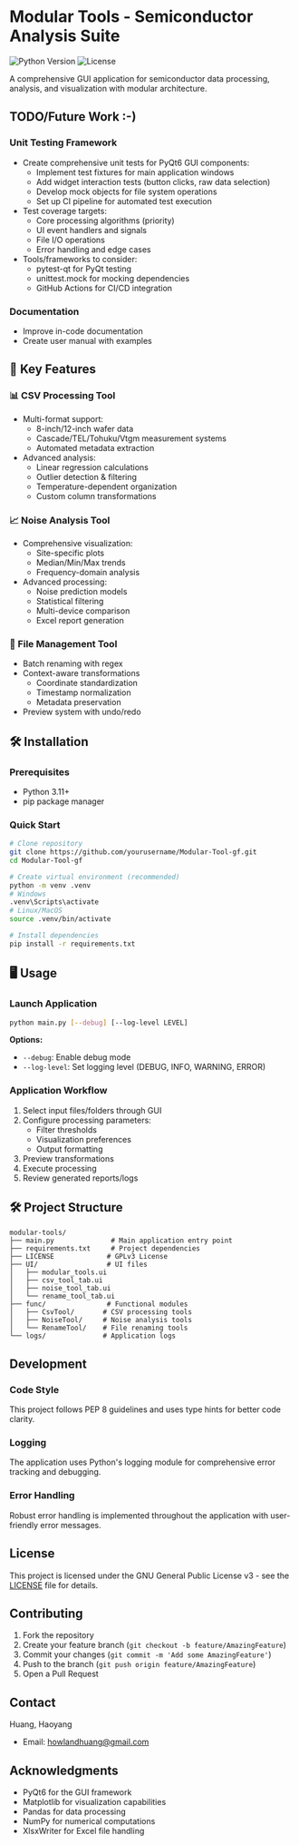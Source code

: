 # Modular Tools - Semiconductor Analysis Suite

![Python Version](https://img.shields.io/badge/python-3.8%2B-blue)
![License](https://img.shields.io/badge/license-GPLv3-green)

A comprehensive GUI application for semiconductor data processing, analysis, and visualization with modular architecture.

## TODO/Future Work :-)

### Unit Testing Framework
- Create comprehensive unit tests for PyQt6 GUI components:
  - Implement test fixtures for main application windows
  - Add widget interaction tests (button clicks, raw data selection)
  - Develop mock objects for file system operations
  - Set up CI pipeline for automated test execution
- Test coverage targets:
  - Core processing algorithms (priority)
  - UI event handlers and signals
  - File I/O operations
  - Error handling and edge cases
- Tools/frameworks to consider:
  - pytest-qt for PyQt testing
  - unittest.mock for mocking dependencies
  - GitHub Actions for CI/CD integration

### Documentation
- Improve in-code documentation
- Create user manual with examples

## 🚀 Key Features

### 📊 CSV Processing Tool
- Multi-format support:
  - 8-inch/12-inch wafer data
  - Cascade/TEL/Tohuku/Vtgm measurement systems
  - Automated metadata extraction
- Advanced analysis:
  - Linear regression calculations
  - Outlier detection & filtering
  - Temperature-dependent organization
  - Custom column transformations

### 📈 Noise Analysis Tool
- Comprehensive visualization:
  - Site-specific plots
  - Median/Min/Max trends
  - Frequency-domain analysis
- Advanced processing:
  - Noise prediction models
  - Statistical filtering
  - Multi-device comparison
  - Excel report generation

### 🔄 File Management Tool
- Batch renaming with regex
- Context-aware transformations
  - Coordinate standardization
  - Timestamp normalization
  - Metadata preservation
- Preview system with undo/redo

## 🛠️ Installation

### Prerequisites
- Python 3.11+
- pip package manager

### Quick Start
```bash
# Clone repository
git clone https://github.com/yourusername/Modular-Tool-gf.git
cd Modular-Tool-gf

# Create virtual environment (recommended)
python -m venv .venv
# Windows
.venv\Scripts\activate
# Linux/MacOS
source .venv/bin/activate

# Install dependencies
pip install -r requirements.txt
```

## 🖥️ Usage

### Launch Application
```bash
python main.py [--debug] [--log-level LEVEL]
```
**Options:**
- `--debug`: Enable debug mode
- `--log-level`: Set logging level (DEBUG, INFO, WARNING, ERROR)

### Application Workflow
1. Select input files/folders through GUI
2. Configure processing parameters:
   - Filter thresholds
   - Visualization preferences
   - Output formatting
3. Preview transformations
4. Execute processing
5. Review generated reports/logs

## 🛠 Project Structure

```
modular-tools/
├── main.py              # Main application entry point
├── requirements.txt     # Project dependencies
├── LICENSE             # GPLv3 License
├── UI/                 # UI files
│   ├── modular_tools.ui
│   ├── csv_tool_tab.ui
│   ├── noise_tool_tab.ui
│   └── rename_tool_tab.ui
├── func/               # Functional modules
│   ├── CsvTool/       # CSV processing tools
│   ├── NoiseTool/     # Noise analysis tools
│   └── RenameTool/    # File renaming tools
└── logs/              # Application logs
```

## Development

### Code Style

This project follows PEP 8 guidelines and uses type hints for better code clarity.

### Logging

The application uses Python's logging module for comprehensive error tracking and debugging.

### Error Handling

Robust error handling is implemented throughout the application with user-friendly error messages.

## License

This project is licensed under the GNU General Public License v3 - see the [LICENSE](LICENSE) file for details.

## Contributing

1. Fork the repository
2. Create your feature branch (`git checkout -b feature/AmazingFeature`)
3. Commit your changes (`git commit -m 'Add some AmazingFeature'`)
4. Push to the branch (`git push origin feature/AmazingFeature`)
5. Open a Pull Request

## Contact

Huang, Haoyang
- Email: howlandhuang@gmail.com

## Acknowledgments

- PyQt6 for the GUI framework
- Matplotlib for visualization capabilities
- Pandas for data processing
- NumPy for numerical computations
- XlsxWriter for Excel file handling